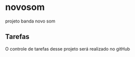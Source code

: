 # novosom

projeto banda novo som

## Tarefas

O controle de tarefas desse projeto será realizado no gitHub
